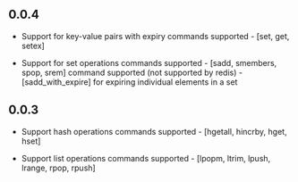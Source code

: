 0.0.4
-------

- Support for key-value pairs with expiry
  commands supported - [set, get, setex]

- Support for set operations
  commands supported - [sadd, smembers, spop, srem]
  command supported (not supported by redis) - [sadd_with_expire] for expiring individual elements in a set

0.0.3
-------

- Support hash operations
  commands supported - [hgetall, hincrby, hget, hset]

- Support list operations
  commands supported - [lpopm, ltrim, lpush, lrange, rpop, rpush]

